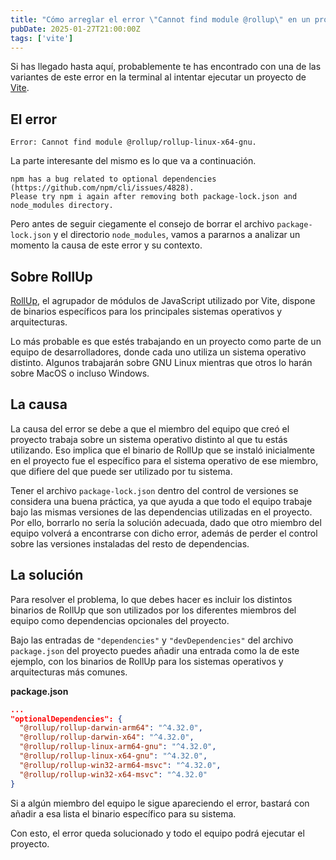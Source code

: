 ```yaml
---
title: "Cómo arreglar el error \"Cannot find module @rollup\" en un proyecto de Vite"
pubDate: 2025-01-27T21:00:00Z
tags: ['vite']
---
```

Si has llegado hasta aquí, probablemente te has encontrado con una de las variantes de este error en la terminal al intentar ejecutar un proyecto de <a href="https://es.vite.dev/" target="_blank">Vite</a>.

## El error
```shell
Error: Cannot find module @rollup/rollup-linux-x64-gnu.
```

La parte interesante del mismo es lo que va a continuación.

```shell
npm has a bug related to optional dependencies (https://github.com/npm/cli/issues/4828).
Please try npm i again after removing both package-lock.json and node_modules directory.
```

Pero antes de seguir ciegamente el consejo de borrar el archivo `package-lock.json` y el directorio `node_modules`, vamos a pararnos a analizar un momento la causa de este error y su contexto.

## Sobre RollUp
<a href="https://www.npmjs.com/package/rollup" target="_blank">RollUp</a>, el agrupador de módulos de JavaScript utilizado por Vite, dispone de binarios específicos para los principales sistemas operativos y arquitecturas.

Lo más probable es que estés trabajando en un proyecto como parte de un equipo de desarrolladores, donde cada uno utiliza un sistema operativo distinto. Algunos trabajarán sobre GNU Linux mientras que otros lo harán sobre MacOS o incluso Windows.

## La causa
La causa del error se debe a que el miembro del equipo que creó el proyecto trabaja sobre un sistema operativo distinto al que tu estás utilizando. Eso implica que el binario de RollUp que se instaló inicialmente en el proyecto fue el específico para el sistema operativo de ese miembro, que difiere del que puede ser utilizado por tu sistema.

Tener el archivo `package-lock.json` dentro del control de versiones se considera una buena práctica, ya que ayuda a que todo el equipo trabaje bajo las mismas versiones de las dependencias utilizadas en el proyecto. Por ello, borrarlo no sería la solución adecuada, dado que otro miembro del equipo volverá a encontrarse con dicho error, además de perder el control sobre las versiones instaladas del resto de dependencias.

## La solución
Para resolver el problema, lo que debes hacer es incluir los distintos binarios de RollUp que son utilizados por los diferentes miembros del equipo como dependencias opcionales del proyecto.

Bajo las entradas de `"dependencies"` y `"devDependencies"` del archivo `package.json` del proyecto puedes añadir una entrada como la de este ejemplo, con los binarios de RollUp para los sistemas operativos y arquitecturas más comunes.

**package.json**
```json
...
"optionalDependencies": {
  "@rollup/rollup-darwin-arm64": "^4.32.0",
  "@rollup/rollup-darwin-x64": "^4.32.0",
  "@rollup/rollup-linux-arm64-gnu": "^4.32.0",
  "@rollup/rollup-linux-x64-gnu": "^4.32.0",
  "@rollup/rollup-win32-arm64-msvc": "^4.32.0",
  "@rollup/rollup-win32-x64-msvc": "^4.32.0"
}
```

Si a algún miembro del equipo le sigue apareciendo el error, bastará con añadir a esa lista el binario específico para su sistema.

Con esto, el error queda solucionado y todo el equipo podrá ejecutar el proyecto.